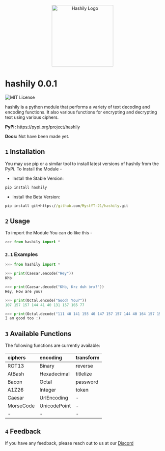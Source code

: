 <div align="center">
  <a href="https://github.com/MystYT-21/hashily">
    <img src="hashily/utils/Hashily Brand.png" alt="Hashily Logo" wdith = "300" height = "200">
  </a>
</div>

# hashily 0.0.1
![MIT License](https://img.shields.io/apm/l/atomic-design-ui.svg?)

hashily is a python module that performs a variety of text decoding and encoding functions. It also various functions for encrypting and decrypting text using various ciphers.

**PyPi:** https://pypi.org/project/hashily

**Docs:** Not have been made yet.

## `1` Installation 
You may use pip or a similar tool to install latest versions of hashily from the PyPi. To Install the Module - 

- Install the Stable Version: 
```cmd
pip install hashily
```
- Install the Beta Version:
```cmd
pip install git+https://github.com/MystYT-21/hashily.git
```
## `2` Usage 
To import the Module You can do like this - 
```py
>>> from hashily import *
```
### `2.1` Examples
```py
>>> from hashily import *

>>> print(Caesar.encode("Hey"))
Khb

>>> print(Caesar.decode("Khb, Krz duh brx?"))
Hey, How are you?

>>> print(Octal.encode("Good! You?")) 
107 157 157 144 41 40 131 157 165 77

>>> print(Octal.decode("111 40 141 155 40 147 157 157 144 40 164 157 157 40 72 51")) 
I am good too :)
```


## `3` Available Functions

The following functions are currently available:

| **ciphers** | **encoding** | **transform**|
| :--------   | :----------- | :----------- |
| ROT13       | Binary       | reverse      |
| AtBash      | Hexadecimal  | titlelize    |
| Bacon       | Octal        | password     |
| A1Z26       | Integer      | token        |
| Caesar      | UrlEncoding  | -            |
| MorseCode   | UnicodePoint | -            |
| -           | -            | -            |


## `4` Feedback

If you have any feedback, please reach out to us at our [Discord](https://discord.gg/NzR8CgvVwd)



